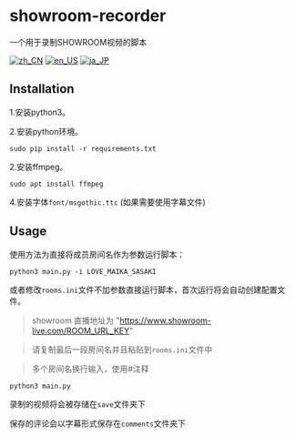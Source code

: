# showroom-recorder
一个用于录制SHOWROOM视频的脚本

[![zh_CN](https://img.shields.io/badge/language-zh__CN-green.svg)](https://github.com/vacabun/showroom-recorder/blob/main/doc/README.zh_CN.md)
[![en_US](https://img.shields.io/badge/language-en__US-green.svg)](https://github.com/vacabun/showroom-recorder/blob/main/doc/README.en_US.md)
[![ja_JP](https://img.shields.io/badge/language-ja__JP-green.svg)](https://github.com/vacabun/showroom-recorder/blob/main/doc/README.ja_JP.md)


## Installation
1.安装python3。

2.安装python环境。

``` shell
sudo pip install -r requirements.txt
```

2.安装ffmpeg。

``` shell
sudo apt install ffmpeg
```

4.安装字体`font/msgothic.ttc` (如果需要使用字幕文件)


## Usage
使用方法为直接将成员房间名作为参数运行脚本：

``` shell
python3 main.py -i LOVE_MAIKA_SASAKI
```

或者修改`rooms.ini`文件不加参数直接运行脚本，首次运行将会自动创建配置文件。

> showroom 直播地址为 "https://www.showroom-live.com/ROOM_URL_KEY"

> 请复制最后一段房间名并且粘贴到`rooms.ini`文件中

> 多个房间名换行输入，使用#注释

``` shell
python3 main.py
```

录制的视频将会被存储在`save`文件夹下

保存的评论会以字幕形式保存在`comments`文件夹下


